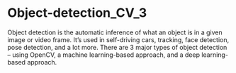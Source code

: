 # Object-detection_CV_3

Object detection is the automatic inference of what an object is in a given image or video frame. It’s used in self-driving cars, tracking, face detection, pose detection, and a lot more. There are 3 major types of object detection – using OpenCV, a machine learning-based approach, and a deep learning-based approach.
